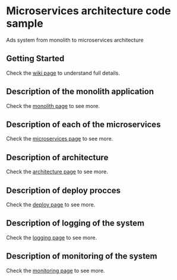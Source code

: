 
# Microservices architecture code sample

Ads system from monolith to microservices architecture

Getting Started
-----------------

Check the [wiki page](https://github.com/ihortrypolskyi/ruby-microservices/wiki/Home) to understand full details.

Description of the monolith application
-----------------

Check the [monolith page](https://github.com/ihortrypolskyi/ruby-microservices/wiki/Monolith-application) to see more.

Description of each of the microservices
-----------------

Check the [microservices page](https://github.com/ihortrypolskyi/ruby-microservices/wiki/Microservices) to see more.

Description of architecture
-----------------

Check the [architecture page](https://github.com/ihortrypolskyi/ruby-microservices/wiki/Architecture) to see more.


Description of deploy procces
-----------------

Check the [deploy page](https://github.com/ihortrypolskyi/ruby-microservices/wiki/Deploy) to see more.

Description of logging of the system
-----------------

Check the [logging page](https://github.com/ihortrypolskyi/ruby-microservices/wiki/Logging) to see more.

Description of monitoring of the system
-----------------

Check the [monitoring page](https://github.com/ihortrypolskyi/ruby-microservices/wiki/Monitoring) to see more.
